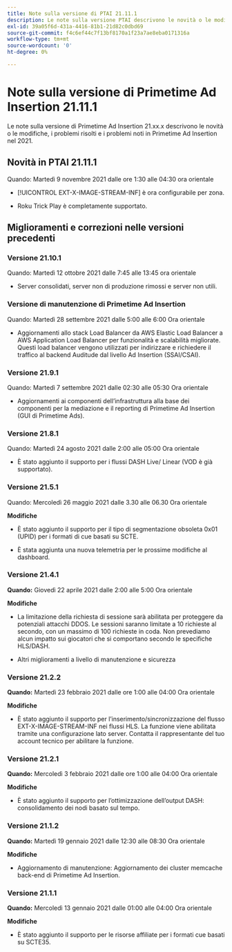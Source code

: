 ```yaml
---
title: Note sulla versione di PTAI 21.11.1
description: Le note sulla versione PTAI descrivono le novità o le modifiche, i problemi risolti e noti in Primetime Ad Insertion nel 2021.
exl-id: 39a05f6d-431a-4416-81b1-21d82c0dbd69
source-git-commit: f4c6ef44c7f13bf8170a1f23a7ae8eba0171316a
workflow-type: tm+mt
source-wordcount: '0'
ht-degree: 0%

---
```


# Note sulla versione di Primetime Ad Insertion 21.11.1

Le note sulla versione di Primetime Ad Insertion 21.xx.x descrivono le novità o le modifiche, i problemi risolti e i problemi noti in Primetime Ad Insertion nel 2021.

## Novità in PTAI 21.11.1

Quando: Martedì 9 novembre 2021 dalle ore 1:30 alle 04:30 ora orientale

* [!UICONTROL EXT-X-IMAGE-STREAM-INF] è ora configurabile per zona.

* Roku Trick Play è completamente supportato.

## Miglioramenti e correzioni nelle versioni precedenti

### Versione 21.10.1

Quando: Martedì 12 ottobre 2021 dalle 7:45 alle 13:45 ora orientale

* Server consolidati, server non di produzione rimossi e server non utili.

### Versione di manutenzione di Primetime Ad Insertion

Quando: Martedì 28 settembre 2021 dalle 5:00 alle 6:00 Ora orientale

* Aggiornamenti allo stack Load Balancer da AWS Elastic Load Balancer a AWS Application Load Balancer per funzionalità e scalabilità migliorate. Questi load balancer vengono utilizzati per indirizzare e richiedere il traffico al backend Auditude dal livello Ad Insertion (SSAI/CSAI).

### Versione 21.9.1

Quando: Martedì 7 settembre 2021 dalle 02:30 alle 05:30 Ora orientale

* Aggiornamenti ai componenti dell’infrastruttura alla base dei componenti per la mediazione e il reporting di Primetime Ad Insertion (GUI di Primetime Ads).

### Versione 21.8.1

Quando: Martedì 24 agosto 2021 dalle 2:00 alle 05:00 Ora orientale

* È stato aggiunto il supporto per i flussi DASH Live/ Linear (VOD è già supportato).

### Versione 21.5.1

Quando: Mercoledì 26 maggio 2021 dalle 3.30 alle 06.30 Ora orientale

**Modifiche**

* È stato aggiunto il supporto per il tipo di segmentazione obsoleta 0x01 (UPID) per i formati di cue basati su SCTE.

* È stata aggiunta una nuova telemetria per le prossime modifiche al dashboard.

### Versione 21.4.1

**Quando:** Giovedì 22 aprile 2021 dalle 2:00 alle 5:00 Ora orientale

**Modifiche**

* La limitazione della richiesta di sessione sarà abilitata per proteggere da potenziali attacchi DDOS. Le sessioni saranno limitate a 10 richieste al secondo, con un massimo di 100 richieste in coda. Non prevediamo alcun impatto sui giocatori che si comportano secondo le specifiche HLS/DASH.

* Altri miglioramenti a livello di manutenzione e sicurezza

### Versione 21.2.2

**Quando:** Martedì 23 febbraio 2021 dalle ore 1:00 alle 04:00 Ora orientale

**Modifiche**

* È stato aggiunto il supporto per l’inserimento/sincronizzazione del flusso EXT-X-IMAGE-STREAM-INF nei flussi HLS. La funzione viene abilitata tramite una configurazione lato server. Contatta il rappresentante del tuo account tecnico per abilitare la funzione.

### Versione 21.2.1

**Quando:** Mercoledì 3 febbraio 2021 dalle ore 1:00 alle 04:00 Ora orientale

**Modifiche**

* È stato aggiunto il supporto per l’ottimizzazione dell’output DASH: consolidamento dei nodi basato sul tempo.

### Versione 21.1.2

**Quando:** Martedì 19 gennaio 2021 dalle 12:30 alle 08:30 Ora orientale

**Modifiche**

* Aggiornamento di manutenzione: Aggiornamento dei cluster memcache back-end di Primetime Ad Insertion.

### Versione 21.1.1

**Quando:** Mercoledì 13 gennaio 2021 dalle 01:00 alle 04:00 Ora orientale

**Modifiche**

* È stato aggiunto il supporto per le risorse affiliate per i formati cue basati su SCTE35.
